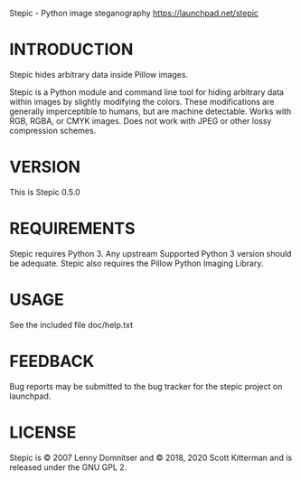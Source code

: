 Stepic - Python image steganography
https://launchpad.net/stepic


# INTRODUCTION

Stepic hides arbitrary data inside Pillow images.

Stepic is a Python module and command line tool for hiding arbitrary data
within images by slightly modifying the colors. These modifications are
generally imperceptible to humans, but are machine detectable.  Works with
RGB, RGBA, or CMYK images. Does not work with JPEG or other lossy compression
schemes.

# VERSION

This is Stepic 0.5.0

# REQUIREMENTS

Stepic requires Python 3.  Any upstream Supported Python 3 version should be
adequate.  Stepic also requires the Pillow Python Imaging Library.

# USAGE

See the included file doc/help.txt

# FEEDBACK

Bug reports may be submitted to the bug tracker for the stepic project on
launchpad.

# LICENSE
Stepic is © 2007 Lenny Domnitser and © 2018, 2020 Scott Kitterman and is
released under the GNU GPL 2.

